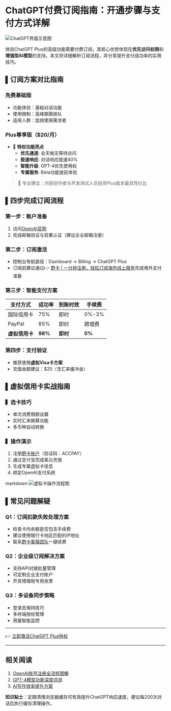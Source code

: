 # ChatGPT付费订阅指南：开通步骤与支付方式详解

![ChatGPT界面示意图](https://via.placeholder.com/800x400)

体验ChatGPT Plus的高级功能需要付费订阅，其核心优势体现在**优先访问权限**和**增强型AI模型**的支持。本文将详细解析订阅流程，并分享提升支付成功率的实用技巧。

## ▌订阅方案对比指南

### 免费基础版
- 功能体验：基础对话功能
- 使用限制：高峰期需排队
- 适用人群：低频使用需求者

### Plus尊享版（$20/月）
- 🌟 **特权功能亮点**
  - **优先通道**: 全天候无等待访问
  - **极速响应**: 对话响应提速40%
  - **智能升级**: GPT-4优先使用权
  - **专属服务**: Beta功能提前体验

> 📌 专业建议：内容创作者与开发测试人员投资Plus版本最具性价比

## ▌四步完成订阅流程

### 第一步：账户准备
1. 访问[OpenAI官网](https://openai.com)
2. 完成邮箱验证与双重认证（建议企业邮箱注册）

### 第二步：订阅激活
- 控制台导航路径：Dashboard → Billing → ChatGPT Plus
- 订阅前建议通过👉 [野卡 | 一分钟注册，轻松订阅海外线上服务](https://bbtdd.com/yeka)完成境外支付准备

### 第三步：智能支付方案
| 支付方式       | 成功率   | 到账时效  | 手续费  |
|----------------|---------|----------|--------|
| 国际信用卡     | 75%     | 即时      | 0%-3%  |
| PayPal         | 85%     | 即时      | 跨境费 |
| **虚拟信用卡** | **98%** | **即时**  | **0%** |

### 第四步：支付验证
- 推荐使用**虚拟Visa卡方案**
- 充值金额建议：$25（含汇率缓冲金）

## ▌虚拟信用卡实战指南

### ▍选卡技巧
- 单次消费限额设置
- 实时汇率换算功能
- 多币种自动转换

### ▍操作演示
1. 注册[野卡账户](https://bbtdd.com/yeka)（验证码：ACCPAY）
2. 通过支付宝完成美元充值
3. 生成专属虚拟卡信息
4. 绑定OpenAI支付系统

markdown
![虚拟卡操作流程图](https://via.placeholder.com/600x300)


## ▌常见问题解疑

### Q1：订阅扣款失败处理方案
- 检查卡内余额是否包含手续费
- 建议使用银行卡地区匹配的IP地址
- 联系[野卡客服团队](https://bbtdd.com/yeka)一键续费

### Q2：企业级订阅解决方案
- 支持API对接批量管理
- 可定制企业支付账户
- 开具增值税专用发票

### Q3：多设备同步策略
- 登录态保持技巧
- 多终端授权管理
- 用量智能监控

---

👉 [立即激活ChatGPT Plus特权](https://bbtdd.com/yeka)

---

## 相关阅读
1. [OpenAI账号注册全流程图解](https://example.com/path)
2. [GPT-4模型功能深度评测](https://example.com/path)
3. [AI写作效率提升方案](https://example.com/path)

**知识贴士**：定期清理浏览器缓存可有效提升ChatGPT响应速度，建议每200次对话后执行缓存清理操作。